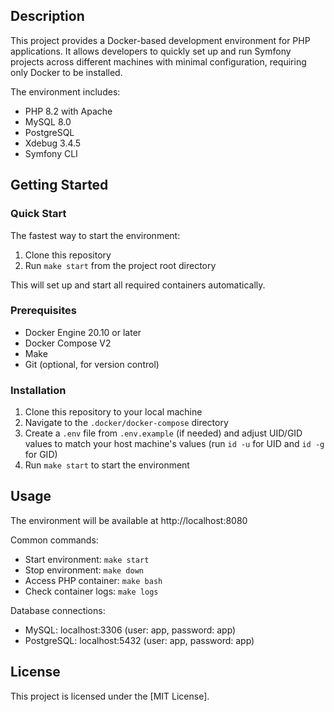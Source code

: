 ## Description

This project provides a Docker-based development environment for PHP
applications. It allows developers to quickly set up and run Symfony projects
across different machines with minimal configuration, requiring only Docker to
be installed.

The environment includes:

- PHP 8.2 with Apache
- MySQL 8.0
- PostgreSQL
- Xdebug 3.4.5
- Symfony CLI

## Getting Started

### Quick Start

The fastest way to start the environment:

1. Clone this repository
2. Run `make start` from the project root directory

This will set up and start all required containers automatically.

### Prerequisites

- Docker Engine 20.10 or later
- Docker Compose V2
- Make
- Git (optional, for version control)

### Installation

1. Clone this repository to your local machine
2. Navigate to the `.docker/docker-compose` directory
3. Create a `.env` file from `.env.example` (if needed) and adjust UID/GID values
   to match your host machine's values
   (run `id -u` for UID and `id -g` for GID)
4. Run `make start` to start the environment

## Usage

The environment will be available at http://localhost:8080

Common commands:

- Start environment: `make start`
- Stop environment: `make down`
- Access PHP container: `make bash`
- Check container logs: `make logs`

Database connections:

- MySQL: localhost:3306 (user: app, password: app)
- PostgreSQL: localhost:5432 (user: app, password: app)


## License

This project is licensed under the [MIT License].
